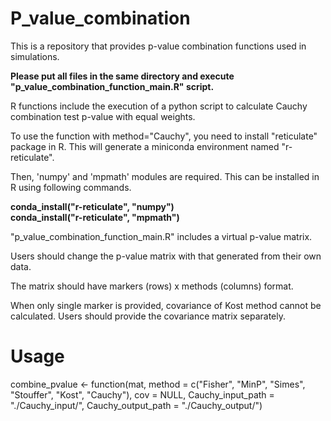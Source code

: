 # P_value_combination

This is a repository that provides p-value combination functions used in simulations. <br />

**Please put all files in the same directory and execute "p_value_combination_function_main.R" script. <br />**

R functions include the execution of a python script to calculate Cauchy combination test p-value with equal weights. <br />

To use the function with method="Cauchy", you need to install "reticulate" package in R. This will generate a miniconda environment named "r-reticulate". <br />

Then, 'numpy' and 'mpmath' modules are required. This can be installed in R using following commands. <br />

**conda_install("r-reticulate", "numpy") <br />**
**conda_install("r-reticulate", "mpmath") <br />**

"p_value_combination_function_main.R" includes a virtual p-value matrix. <br />

Users should change the p-value matrix with that generated from their own data. <br />

The matrix should have markers (rows) x methods (columns) format. <br />

When only single marker is provided, covariance of Kost method cannot be calculated. Users should provide the covariance matrix separately. <br />

# **Usage**
combine_pvalue <- function(mat, 
                           method = c("Fisher", "MinP", "Simes", "Stouffer", "Kost", "Cauchy"), 
                           cov = NULL, 
                           Cauchy_input_path = "./Cauchy_input/", 
                           Cauchy_output_path = "./Cauchy_output/")
